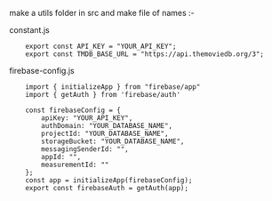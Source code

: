 make a utils folder in src 
and make file of names :- 

constant.js
```
    export const API_KEY = "YOUR_API_KEY";
    export const TMDB_BASE_URL = "https://api.themoviedb.org/3";
```
firebase-config.js
```
    import { initializeApp } from "firebase/app"
    import { getAuth } from 'firebase/auth'

    const firebaseConfig = {
        apiKey: "YOUR_API_KEY",
        authDomain: "YOUR_DATABASE_NAME",
        projectId: "YOUR_DATABASE_NAME",
        storageBucket: "YOUR_DATABASE_NAME",
        messagingSenderId: "",
        appId: "",
        measurementId: ""
    };
    const app = initializeApp(firebaseConfig);
    export const firebaseAuth = getAuth(app);
```